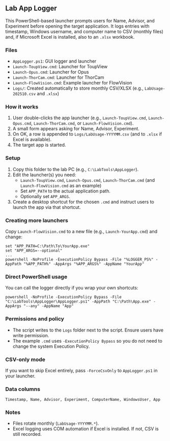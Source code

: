 ## Lab App Logger

This PowerShell-based launcher prompts users for Name, Advisor, and Experiment before opening the target application. It logs entries with timestamp, Windows username, and computer name to CSV (monthly files) and, if Microsoft Excel is installed, also to an `.xlsx` workbook.

### Files
- `AppLogger.ps1`: GUI logger and launcher
 - `Launch-ToupView.cmd`: Launcher for ToupView
- `Launch-Opus.cmd`: Launcher for Opus
- `Launch-ThorCam.cmd`: Launcher for ThorCam
- `Launch-FlowVision.cmd`: Example launcher for FlowVision
- `Logs/`: Created automatically to store monthly CSV/XLSX (e.g., `LabUsage-202510.csv` and `.xlsx`)

### How it works
1. User double-clicks the app launcher (e.g., `Launch-ToupView.cmd`, `Launch-Opus.cmd`, `Launch-ThorCam.cmd`, or `Launch-FlowVision.cmd`).
2. A small form appears asking for Name, Advisor, Experiment.
3. On OK, a row is appended to `Logs/LabUsage-YYYYMM.csv` (and to `.xlsx` if Excel is available).
4. The target app is started.

### Setup
1. Copy this folder to the lab PC (e.g., `C:\LabTools\AppLogger`).
2. Edit the launcher(s) you need:
   - `Launch-ToupView.cmd`, `Launch-Opus.cmd`, `Launch-ThorCam.cmd` (and `Launch-FlowVision.cmd` as an example)
   - Set `APP_PATH` to the actual application path.
   - Optionally set `APP_ARGS`.
3. Create a desktop shortcut for the chosen `.cmd` and instruct users to launch the app via that shortcut.

### Creating more launchers
Copy `Launch-FlowVision.cmd` to a new file (e.g., `Launch-YourApp.cmd`) and change:
```
set "APP_PATH=C:\Path\To\YourApp.exe"
set "APP_ARGS=--optional"
...
powershell -NoProfile -ExecutionPolicy Bypass -File "%LOGGER_PS%" -AppPath "%APP_PATH%" -AppArgs "%APP_ARGS%" -AppName "YourApp"
```

### Direct PowerShell usage
You can call the logger directly if you wrap your own shortcuts:
```
powershell -NoProfile -ExecutionPolicy Bypass -File "C:\LabTools\AppLogger\AppLogger.ps1" -AppPath "C:\Path\App.exe" -AppArgs "--any" -AppName "App"
```

### Permissions and policy
- The script writes to the `Logs` folder next to the script. Ensure users have write permission.
- The example `.cmd` uses `-ExecutionPolicy Bypass` so you do not need to change the system Execution Policy.

### CSV-only mode
If you want to skip Excel entirely, pass `-ForceCsvOnly` to `AppLogger.ps1` in your launcher.

### Data columns
`Timestamp, Name, Advisor, Experiment, ComputerName, WindowsUser, App`

### Notes
- Files rotate monthly (`LabUsage-YYYYMM.*`).
- Excel logging uses COM automation if Excel is installed. If not, CSV is still recorded.

